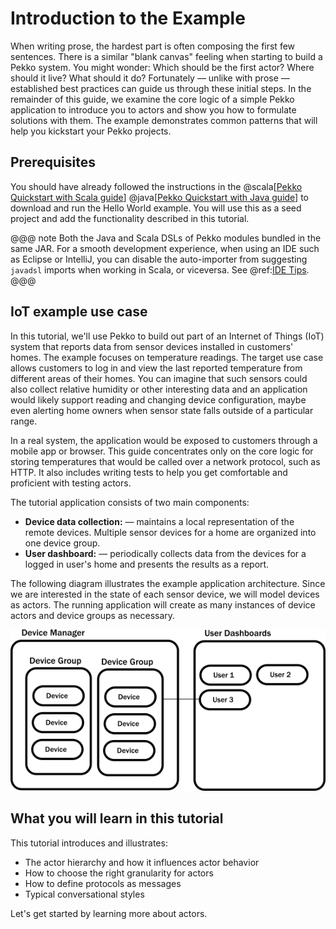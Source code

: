 # Introduction to the Example

When writing prose, the hardest part is often composing the first few sentences. There is a similar "blank canvas" feeling
when starting to build a Pekko system. You might wonder: Which should be the first actor? Where should it live? What should it do?
Fortunately &#8212; unlike with prose &#8212; established best practices can guide us through these initial steps. In the remainder of this guide, we examine the core logic of a simple Pekko application to introduce you to actors and show you how to formulate solutions with them. The example demonstrates common patterns that will help you kickstart your Pekko projects.

## Prerequisites
You should have already followed the instructions in the @scala[[Pekko Quickstart with Scala guide](https://developer.lightbend.com/guides/akka-quickstart-scala/)] @java[[Pekko Quickstart with Java guide](https://developer.lightbend.com/guides/akka-quickstart-java/)] to download and run the Hello World example. You will use this as a seed project and add the functionality described in this tutorial.

@@@ note
Both the Java and Scala DSLs of Pekko modules bundled in the same JAR. For a smooth development experience,
when using an IDE such as Eclipse or IntelliJ, you can disable the auto-importer from suggesting `javadsl`
imports when working in Scala, or viceversa. See @ref:[IDE Tips](../../additional/ide.md). 
@@@

## IoT example use case

In this tutorial, we'll use Pekko to build out part of an Internet of Things (IoT) system that reports data from sensor devices installed in customers' homes. The example focuses on temperature readings. The target use case allows customers to log in and view the last reported temperature from different areas of their homes. You can imagine that such sensors could also collect relative humidity or other interesting data and an application would likely support reading and changing device configuration, maybe even alerting home owners when sensor state falls outside of a particular range.

In a real system, the application would be exposed to customers through a mobile app or browser. This guide concentrates only on the core logic for storing temperatures that would be called over a network protocol, such as HTTP. It also includes writing tests to help you get comfortable and proficient with testing actors.

The tutorial application consists of two main components:

 * **Device data collection:** &#8212; maintains a local representation of the
    remote devices. Multiple sensor devices for a home are organized into one device group.
 * **User dashboard:** &#8212; periodically collects data from the devices for a
   logged in user's home and presents the results as a report.

The following diagram illustrates the example application architecture. Since we are interested in the state of each sensor device, we will model devices as actors. The running application will create as many instances of device actors and device groups as necessary.

![box diagram of the architecture](diagrams/arch_boxes_diagram.png)

## What you will learn in this tutorial
This tutorial introduces and illustrates:

* The actor hierarchy and how it influences actor behavior
* How to choose the right granularity for actors
* How to define protocols as messages
* Typical conversational styles


Let's get started by learning more about actors.


